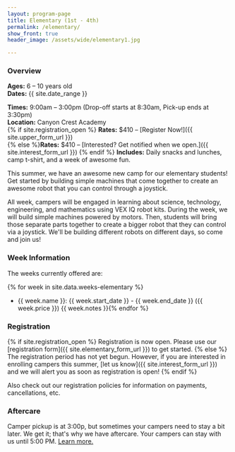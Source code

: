 ```yaml
---
layout: program-page
title: Elementary (1st - 4th)
permalink: /elementary/
show_front: true
header_image: /assets/wide/elementary1.jpg

---
```


### Overview
**Ages:** 6 – 10 years old  
**Dates:** {{ site.date_range }}

**Times:** 9:00am – 3:00pm (Drop-off starts at 8:30am, Pick-up ends at 3:30pm)  
**Location:** Canyon Crest Academy  
{% if site.registration_open %}
**Rates:** $410 – [Register Now!]({{ site.upper_form_url }})  
{% else %}**Rates:** $410 – [Interested? Get notified when we open.]({{ site.interest_form_url }})  {% endif %}
**Includes:** Daily snacks and lunches, camp t-shirt, and a week of awesome fun.  

This summer, we have an awesome new camp for our elementary students! Get started by building simple machines that come together to create an awesome robot that you can control through a joystick.   

All week, campers will be engaged in learning about science, technology, engineering, and mathematics using VEX IQ robot kits. During the week, we will build simple machines powered by motors. Then, students will bring those separate parts together to create a bigger robot that they can control via a joystick. We'll be building different robots on different days, so come and join us!

### Week Information
The weeks currently offered are:

{% for week in site.data.weeks-elementary %}
- {{ week.name }}: {{ week.start_date }} - {{ week.end_date }} ({{ week.price }}) {{ week.notes }}{% endfor %}

### Registration
{% if site.registration_open %} Registration is now open. Please use our [registration form]({{ site.elementary_form_url }}) to get started. {% else %} The registration period has not yet begun. However, if you are interested in enrolling campers this summer, [let us know]({{ site.interest_form_url }}) and we will alert you as soon as registration is open! {% endif %}

Also check out our registration policies for information on payments, cancellations, etc.

### Aftercare
Camper pickup is at 3:00p, but sometimes your campers need to stay a bit later. We get it; that's why we have aftercare. Your campers can stay with us until 5:00 PM. [Learn more.](/camp/aftercare/)
